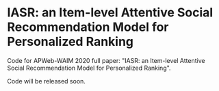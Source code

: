 # IASR: an Item-level Attentive Social Recommendation Model for Personalized Ranking

Code for APWeb-WAIM 2020 full paper: "IASR: an Item-level Attentive Social Recommendation Model for Personalized Ranking".

Code will be released soon.

